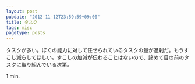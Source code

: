```yaml
---
layout: post
pubdate: "2012-11-12T23:59:59+09:00"
title: タスク
tags: misc
pagetype: posts
---
```

タスクが多い。ぼくの能力に対して任せられているタスクの量が過剰だ。もうすこし減らしてほしい。すこしの加減が伝わることはないので、諦めて目の前のタスクに取り組んでいる次第。

1 min.
